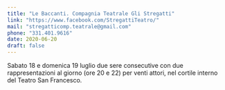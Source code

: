 ```yaml
---
title: "Le Baccanti. Compagnia Teatrale Gli Stregatti"
link: "https://www.facebook.com/StregattiTeatro/"
mail: "stregatticomp.teatrale@gmail.com"
phone: "331.401.9616"
date: 2020-06-20
draft: false
---
```


Sabato 18 e domenica 19 luglio due sere consecutive con due rappresentazioni al giorno (ore 20 e 22) per venti attori, nel cortile interno del Teatro San Francesco.

